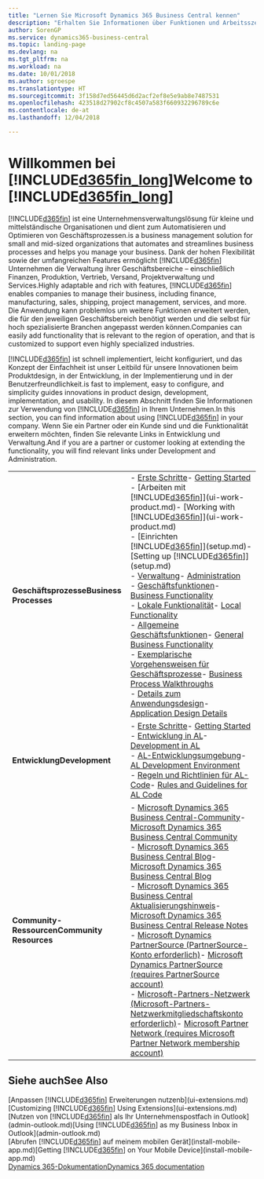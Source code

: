 ```yaml
---
title: "Lernen Sie Microsoft Dynamics 365 Business Central kennen"
description: "Erhalten Sie Informationen über Funktionen und Arbeitsszenarien in Business Central, einer Unternehmensverwaltungslösung für kleine und mittelständische Organisationen."
author: SorenGP
ms.service: dynamics365-business-central
ms.topic: landing-page
ms.devlang: na
ms.tgt_pltfrm: na
ms.workload: na
ms.date: 10/01/2018
ms.author: sgroespe
ms.translationtype: HT
ms.sourcegitcommit: 3f158d7ed56445d6d2acf2ef8e5e9ab8e7487531
ms.openlocfilehash: 423518d27902cf8c4507a583f660932296789c6e
ms.contentlocale: de-at
ms.lasthandoff: 12/04/2018

---
```

# <a name="welcome-to-included365finlongincludesd365finlongmdmd"></a><span data-ttu-id="761a1-103">Willkommen bei [!INCLUDE[d365fin_long](includes/d365fin_long_md.md)]</span><span class="sxs-lookup"><span data-stu-id="761a1-103">Welcome to [!INCLUDE[d365fin_long](includes/d365fin_long_md.md)]</span></span>
[!INCLUDE[d365fin](includes/d365fin_md.md)] <span data-ttu-id="761a1-104">ist eine Unternehmensverwaltungslösung für kleine und mittelständische Organisationen und dient zum Automatisieren und Optimieren von Geschäftsprozessen.</span><span class="sxs-lookup"><span data-stu-id="761a1-104">is a business management solution for small and mid-sized organizations that automates and streamlines business processes and helps you manage your business.</span></span> <span data-ttu-id="761a1-105">Dank der hohen Flexibilität sowie der umfangreichen Features ermöglicht [!INCLUDE[d365fin](includes/d365fin_md.md)] Unternehmen die Verwaltung ihrer Geschäftsbereiche – einschließlich Finanzen, Produktion, Vertrieb, Versand, Projektverwaltung und Services.</span><span class="sxs-lookup"><span data-stu-id="761a1-105">Highly adaptable and rich with features, [!INCLUDE[d365fin](includes/d365fin_md.md)] enables companies to manage their business, including finance, manufacturing, sales, shipping, project management, services, and more.</span></span> <span data-ttu-id="761a1-106">Die Anwendung kann problemlos um weitere Funktionen erweitert werden, die für den jeweiligen Geschäftsbereich benötigt werden und die selbst für hoch spezialisierte Branchen angepasst werden können.</span><span class="sxs-lookup"><span data-stu-id="761a1-106">Companies can easily add functionality that is relevant to the region of operation, and that is customized to support even highly specialized industries.</span></span>

[!INCLUDE[d365fin](includes/d365fin_md.md)] <span data-ttu-id="761a1-107">ist schnell implementiert, leicht konfiguriert, und das Konzept der Einfachheit ist unser Leitbild für unsere Innovationen beim Produktdesign, in der Entwicklung, in der Implementierung und in der Benutzerfreundlichkeit.</span><span class="sxs-lookup"><span data-stu-id="761a1-107">is fast to implement, easy to configure, and simplicity guides innovations in product design, development, implementation, and usability.</span></span> <span data-ttu-id="761a1-108">In diesem Abschnitt finden Sie Informationen zur Verwendung von [!INCLUDE[d365fin](includes/d365fin_md.md)] in Ihrem Unternehmen.</span><span class="sxs-lookup"><span data-stu-id="761a1-108">In this section, you can find information about using [!INCLUDE[d365fin](includes/d365fin_md.md)] in your company.</span></span> <span data-ttu-id="761a1-109">Wenn Sie ein Partner oder ein Kunde sind und die Funktionalität erweitern möchten, finden Sie relevante Links in Entwicklung und Verwaltung.</span><span class="sxs-lookup"><span data-stu-id="761a1-109">And if you are a partner or customer looking at extending the functionality, you will find relevant links under Development and Administration.</span></span>  

|||  
|-|-|  
|<span data-ttu-id="761a1-110">**Geschäftsprozesse**</span><span class="sxs-lookup"><span data-stu-id="761a1-110">**Business Processes**</span></span>|<span data-ttu-id="761a1-111">-   [Erste Schritte](product-get-started.md)</span><span class="sxs-lookup"><span data-stu-id="761a1-111">-   [Getting Started](product-get-started.md)</span></span><br /><span data-ttu-id="761a1-112">-   [Arbeiten mit [!INCLUDE[d365fin](includes/d365fin_md.md)]](ui-work-product.md)</span><span class="sxs-lookup"><span data-stu-id="761a1-112">-   [Working with [!INCLUDE[d365fin](includes/d365fin_md.md)]](ui-work-product.md)</span></span><br /><span data-ttu-id="761a1-113">-   [Einrichten [!INCLUDE[d365fin](includes/d365fin_md.md)]](setup.md)</span><span class="sxs-lookup"><span data-stu-id="761a1-113">-   [Setting up [!INCLUDE[d365fin](includes/d365fin_md.md)]](setup.md)</span></span><br /><span data-ttu-id="761a1-114">-   [Verwaltung](admin-setup-and-administration.md)</span><span class="sxs-lookup"><span data-stu-id="761a1-114">-   [Administration](admin-setup-and-administration.md)</span></span><br /><span data-ttu-id="761a1-115">-   [Geschäftsfunktionen](across-business-functionality.md)</span><span class="sxs-lookup"><span data-stu-id="761a1-115">-   [Business Functionality](across-business-functionality.md)</span></span><br /><span data-ttu-id="761a1-116">-   [Lokale Funktionalität](LocalFunctionality/Austria/austria-local-functionality.md)</span><span class="sxs-lookup"><span data-stu-id="761a1-116">-   [Local Functionality](LocalFunctionality/Austria/austria-local-functionality.md)</span></span><br /><span data-ttu-id="761a1-117">-   [Allgemeine Geschäftsfunktionen](ui-across-business-areas.md)</span><span class="sxs-lookup"><span data-stu-id="761a1-117">-   [General Business Functionality](ui-across-business-areas.md)</span></span><br /><span data-ttu-id="761a1-118">-   [Exemplarische Vorgehensweisen für Geschäftsprozesse](walkthrough-business-process-walkthroughs.md)</span><span class="sxs-lookup"><span data-stu-id="761a1-118">-   [Business Process Walkthroughs](walkthrough-business-process-walkthroughs.md)</span></span><br /><span data-ttu-id="761a1-119">-   [Details zum Anwendungsdesign](design-details-application-design.md)</span><span class="sxs-lookup"><span data-stu-id="761a1-119">-   [Application Design Details](design-details-application-design.md)</span></span>|  
|<span data-ttu-id="761a1-120">**Entwicklung**</span><span class="sxs-lookup"><span data-stu-id="761a1-120">**Development**</span></span>|<span data-ttu-id="761a1-121">-   [Erste Schritte](/dynamics365/business-central/dev-itpro/index)</span><span class="sxs-lookup"><span data-stu-id="761a1-121">-   [Getting Started](/dynamics365/business-central/dev-itpro/index)</span></span><br /><span data-ttu-id="761a1-122">-   [Entwicklung in AL](/dynamics365/business-central/dev-itpro/developer/devenv-dev-overview)</span><span class="sxs-lookup"><span data-stu-id="761a1-122">-   [Development in AL](/dynamics365/business-central/dev-itpro/developer/devenv-dev-overview)</span></span><br /><span data-ttu-id="761a1-123">-   [AL-Entwicklungsumgebung](/dynamics365/business-central/dev-itpro/developer/devenv-reference-overview)</span><span class="sxs-lookup"><span data-stu-id="761a1-123">-   [AL Development Environment](/dynamics365/business-central/dev-itpro/developer/devenv-reference-overview)</span></span><br /><span data-ttu-id="761a1-124">-   [Regeln und Richtlinien für AL-Code](/dynamics365/business-central/dev-itpro/compliance/apptest-overview)</span><span class="sxs-lookup"><span data-stu-id="761a1-124">-   [Rules and Guidelines for AL Code](/dynamics365/business-central/dev-itpro/compliance/apptest-overview)</span></span>|  
|<span data-ttu-id="761a1-125">**Community-Ressourcen**</span><span class="sxs-lookup"><span data-stu-id="761a1-125">**Community Resources**</span></span>|<span data-ttu-id="761a1-126">-   [Microsoft Dynamics 365 Business Central-Community](https://community.dynamics.com/business)</span><span class="sxs-lookup"><span data-stu-id="761a1-126">-   [Microsoft Dynamics 365 Business Central Community](https://community.dynamics.com/business)</span></span><br /><span data-ttu-id="761a1-127">-   [Microsoft Dynamics 365 Business Central Blog](https://community.dynamics.com/business/b/financials)</span><span class="sxs-lookup"><span data-stu-id="761a1-127">-   [Microsoft Dynamics 365 Business Central Blog](https://community.dynamics.com/business/b/financials)</span></span><br /><span data-ttu-id="761a1-128">-   [Microsoft Dynamics 365 Business Central Aktualisierungshinweis](https://go.microsoft.com/fwlink/?linkid=2047422)</span><span class="sxs-lookup"><span data-stu-id="761a1-128">-   [Microsoft Dynamics 365 Business Central Release Notes](https://go.microsoft.com/fwlink/?linkid=2047422)</span></span><br /><span data-ttu-id="761a1-129">-   [Microsoft Dynamics PartnerSource \(PartnerSource-Konto erforderlich\)](https://mbs.microsoft.com/partnersource)</span><span class="sxs-lookup"><span data-stu-id="761a1-129">-   [Microsoft Dynamics PartnerSource \(requires PartnerSource account\)](https://mbs.microsoft.com/partnersource)</span></span><br /><span data-ttu-id="761a1-130">-   [Microsoft-Partners-Netzwerk \(Microsoft-Partners-Netzwerkmitgliedschaftskonto erforderlich\)](https://mspartner.microsoft.com/en/us/windows/index.aspx)</span><span class="sxs-lookup"><span data-stu-id="761a1-130">-   [Microsoft Partner Network \(requires Microsoft Partner Network membership account\)](https://mspartner.microsoft.com/en/us/windows/index.aspx)</span></span>|  

## <a name="see-also"></a><span data-ttu-id="761a1-131">Siehe auch</span><span class="sxs-lookup"><span data-stu-id="761a1-131">See Also</span></span>
<span data-ttu-id="761a1-132">[Anpassen [!INCLUDE[d365fin](includes/d365fin_md.md)] Erweiterungen nutzenb](ui-extensions.md)</span><span class="sxs-lookup"><span data-stu-id="761a1-132">[Customizing [!INCLUDE[d365fin](includes/d365fin_md.md)] Using Extensions](ui-extensions.md)</span></span>  
<span data-ttu-id="761a1-133">[Nutzen von [!INCLUDE[d365fin](includes/d365fin_md.md)] als Ihr Unternehmenspostfach in Outlook](admin-outlook.md)</span><span class="sxs-lookup"><span data-stu-id="761a1-133">[Using [!INCLUDE[d365fin](includes/d365fin_md.md)] as my Business Inbox in Outlook](admin-outlook.md)</span></span>  
<span data-ttu-id="761a1-134">[Abrufen [!INCLUDE[d365fin](includes/d365fin_md.md)] auf meinem mobilen Gerät](install-mobile-app.md)</span><span class="sxs-lookup"><span data-stu-id="761a1-134">[Getting [!INCLUDE[d365fin](includes/d365fin_md.md)] on Your Mobile Device](install-mobile-app.md)</span></span>  
[<span data-ttu-id="761a1-135">Dynamics 365-Dokumentation</span><span class="sxs-lookup"><span data-stu-id="761a1-135">Dynamics 365 documentation</span></span>](https://docs.microsoft.com/en-us/dynamics365/#pivot=solutions&panel=solutions_financials)

